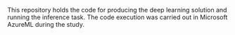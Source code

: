 This repository holds the code for producing the deep learning solution and running the inference task. The code execution was carried out in Microsoft AzureML during the study. 
